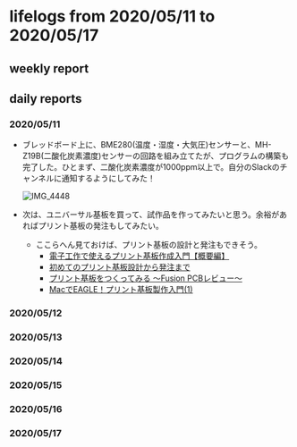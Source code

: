# lifelogs from 2020/05/11 to 2020/05/17

## weekly report

## daily reports

### 2020/05/11

* ブレッドボード上に、BME280(温度・湿度・大気圧)センサーと、MH-Z19B(二酸化炭素濃度)センサーの回路を組み立てたが、プログラムの構築も完了した。ひとまず、二酸化炭素濃度が1000ppm以上で。自分のSlackのチャンネルに通知するようにしてみた！

  ![IMG_4448](https://user-images.githubusercontent.com/10176164/81584121-4a38f380-93ed-11ea-884d-5aa1d6b45c48.jpg)

* 次は、ユニバーサル基板を買って、試作品を作ってみたいと思う。余裕があればプリント基板の発注もしてみたい。
  * ここらへん見ておけば、プリント基板の設計と発注もできそう。
    * [電子工作で使えるプリント基板作成入門【概要編】](https://qiita.com/nsd24/items/dc7259203631576368cc)
    * [初めてのプリント基板設計から発注まで](https://watako-lab.com/2018/08/23/1st_board_design/)
    * [プリント基板をつくってみる 〜Fusion PCBレビュー〜](https://make-muda.net/2017/07/5342/)
    * [MacでEAGLE！プリント基板製作入門(1)](https://tool-lab.com/mac-eagle-101-1/)

### 2020/05/12

### 2020/05/13

### 2020/05/14

### 2020/05/15

### 2020/05/16

### 2020/05/17

